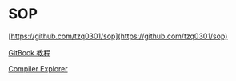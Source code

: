 # SOP

[https://github.com/tzq0301/sop](https://github.com/tzq0301/sop)

[GitBook 教程](https://jiangminggithub.github.io/gitbook/)

[Compiler Explorer](https://godbolt.org/)
